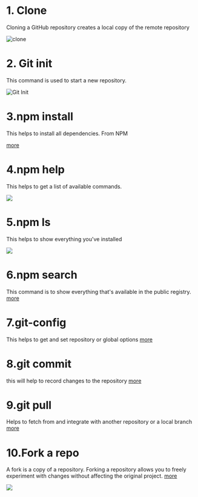 #  1. Clone 
Cloning a GitHub repository creates a local copy of the remote repository

![clone](https://happygitwithr.com/img/fork-and-clone.png)


# 2. Git init

This command is used to start a new repository.

![Git Init](https://d1jnx9ba8s6j9r.cloudfront.net/blog/wp-content/uploads/2018/07/2-6.png)

# 3.npm install
This  helps to install all dependencies. From NPM 

[ more](https://snyk.io/advisor/npm-package/npm-git-install)

# 4.npm help

This helps to get a list of available commands.

![](https://media.geeksforgeeks.org/wp-content/uploads/20211012124520/Screenshot69.png)

# 5.npm ls
This helps to show everything you've installed

![](https://i.stack.imgur.com/HmxzQ.png)

# 6.npm search
This command is to show everything that's available in the public registry.
 [more](https://docs.npmjs.com/cli/v7/commands/npm-search)
 # 7.git-config
This helps to get and set repository or global options
[more](https://git-scm.com/docs/git-config)

# 8.git commit
this will help to record changes to the repository
[more](https://git-scm.com/docs/git-commit)

# 9.git pull
Helps to fetch from and integrate with another repository or a local branch [more](https://git-scm.com/docs/git-pull)
# 10.Fork a repo
A fork is a copy of a repository. Forking a repository allows you to freely experiment with changes without affecting the original project. [more](https://happygitwithr.com/fork-and-clone.html)

![](https://happygitwithr.com/img/fork-and-clone.png)